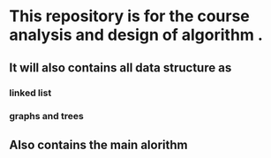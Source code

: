 # This repository is for the course analysis and design of algorithm . 

## It will also contains all data structure as 
### linked list
### graphs and trees 


## Also contains the main alorithm 